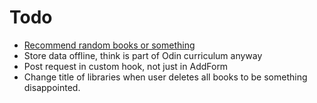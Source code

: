 # Todo

- [Recommend random books or something](https://openlibrary.org/developers/api)
- Store data offline, think is part of Odin curriculum anyway
- Post request in custom hook, not just in AddForm
- Change title of libraries when user deletes all books to be something disappointed.
